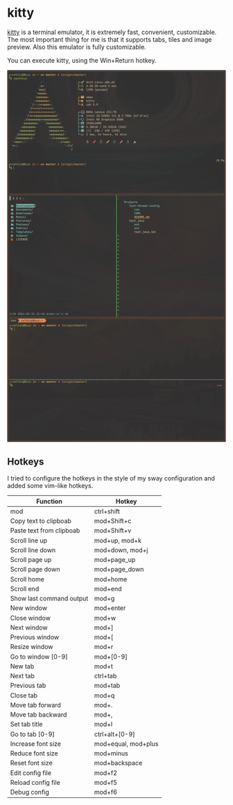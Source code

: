 # kitty

[kitty](https://github.com/kovidgoyal/kitty/) is a terminal emulator, it is
extremely fast, convenient, customizable. The most important thing for me is
that it supports tabs, tiles and image preview. Also this emulator is fully
customizable.

You can execute kitty, using the Win+Return hotkey.

![kitty](kitty-full.png "kitty")

## Hotkeys

I tried to configure the hotkeys in the style of my sway configuration and
added some vim-like hotkeys.

| Function                 | Hotkey              |
|--------------------------|---------------------|
| mod                      | ctrl+shift          |
| Copy text to clipboab    | mod+Shift+c         |
| Paste text from clipboab | mod+Shift+v         |
| Scroll line up           | mod+up, mod+k       |
| Scroll line down         | mod+down, mod+j     |
| Scroll page up           | mod+page_up         |
| Scroll page down         | mod+page_down       |
| Scroll home              | mod+home            |
| Scroll end               | mod+end             |
| Show last command output | mod+g               |
| New window               | mod+enter           |
| Close window             | mod+w               |
| Next window              | mod+]               |
| Previous window          | mod+[               |
| Resize window            | mod+r               |
| Go to window [0-9]       | mod+[0-9]           |
| New tab                  | mod+t               |
| Next tab                 | ctrl+tab            |
| Previous tab             | mod+tab             |
| Close tab                | mod+q               |
| Move tab forward         | mod+.               |
| Move tab backward        | mod+,               |
| Set tab title            | mod+l               |
| Go to tab [0-9]          | ctrl+alt+[0-9]      |
| Increase font size       | mod+equal, mod+plus |
| Reduce font size         | mod+minus           |
| Reset font size          | mod+backspace       |
| Edit config file         | mod+f2              |
| Reload config file       | mod+f5              |
| Debug config             | mod+f6              |
